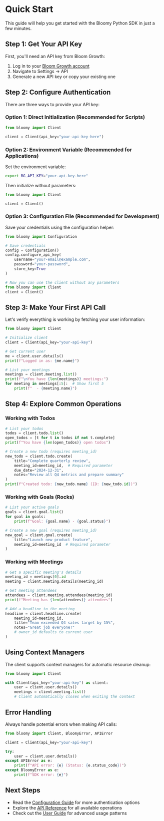 # Quick Start

This guide will help you get started with the Bloomy Python SDK in just a few minutes.

## Step 1: Get Your API Key

First, you'll need an API key from Bloom Growth:

1. Log in to your [Bloom Growth account](https://app.bloomgrowth.com)
2. Navigate to Settings → API
3. Generate a new API key or copy your existing one

## Step 2: Configure Authentication

There are three ways to provide your API key:

### Option 1: Direct Initialization (Recommended for Scripts)

```python
from bloomy import Client

client = Client(api_key="your-api-key-here")
```

### Option 2: Environment Variable (Recommended for Applications)

Set the environment variable:

```bash
export BG_API_KEY="your-api-key-here"
```

Then initialize without parameters:

```python
from bloomy import Client

client = Client()
```

### Option 3: Configuration File (Recommended for Development)

Save your credentials using the configuration helper:

```python
from bloomy import Configuration

# Save credentials
config = Configuration()
config.configure_api_key(
    username="your-email@example.com",
    password="your-password",
    store_key=True
)

# Now you can use the client without any parameters
from bloomy import Client
client = Client()
```

## Step 3: Make Your First API Call

Let's verify everything is working by fetching your user information:

```python
from bloomy import Client

# Initialize client
client = Client(api_key="your-api-key")

# Get current user
me = client.user.details()
print(f"Logged in as: {me.name}")

# List your meetings
meetings = client.meeting.list()
print(f"\nYou have {len(meetings)} meetings:")
for meeting in meetings[:5]:  # Show first 5
    print(f"  - {meeting.name}")
```

## Step 4: Explore Common Operations

### Working with Todos

```python
# List your todos
todos = client.todo.list()
open_todos = [t for t in todos if not t.complete]
print(f"You have {len(open_todos)} open todos")

# Create a new todo (requires meeting_id)
new_todo = client.todo.create(
    title="Complete quarterly review",
    meeting_id=meeting_id,  # Required parameter
    due_date="2024-12-31",
    notes="Review all Q4 metrics and prepare summary"
)
print(f"Created todo: {new_todo.name} (ID: {new_todo.id})")
```

### Working with Goals (Rocks)

```python
# List your active goals
goals = client.goal.list()
for goal in goals:
    print(f"Goal: {goal.name} - {goal.status}")

# Create a new goal (requires meeting_id)
new_goal = client.goal.create(
    title="Launch new product feature",
    meeting_id=meeting_id  # Required parameter
)
```

### Working with Meetings

```python
# Get a specific meeting's details
meeting_id = meetings[0].id
meeting = client.meeting.details(meeting_id)

# Get meeting attendees
attendees = client.meeting.attendees(meeting_id)
print(f"Meeting has {len(attendees)} attendees")

# Add a headline to the meeting
headline = client.headline.create(
    meeting_id=meeting_id,
    title="Team exceeded Q4 sales target by 15%",
    notes="Great job everyone!"
    # owner_id defaults to current user
)
```

## Using Context Managers

The client supports context managers for automatic resource cleanup:

```python
from bloomy import Client

with Client(api_key="your-api-key") as client:
    user = client.user.details()
    meetings = client.meeting.list()
    # Client automatically closes when exiting the context
```

## Error Handling

Always handle potential errors when making API calls:

```python
from bloomy import Client, BloomyError, APIError

client = Client(api_key="your-api-key")

try:
    user = client.user.details()
except APIError as e:
    print(f"API error: {e} (Status: {e.status_code})")
except BloomyError as e:
    print(f"SDK error: {e}")
```

## Next Steps

- Read the [Configuration Guide](configuration.md) for more authentication options
- Explore the [API Reference](../api/client.md) for all available operations
- Check out the [User Guide](../guide/usage.md) for advanced usage patterns